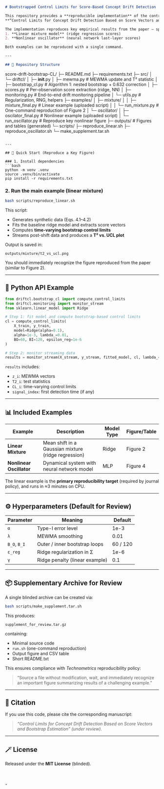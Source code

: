 ```markdown
# Bootstrapped Control Limits for Score-Based Concept Drift Detection

This repository provides a **reproducible implementation** of the control-limit calibration method proposed in the accompanying manuscript  
**“Control Limits for Concept Drift Detection Based on Score Vectors and Bootstrap Estimation” (blinded)**.

The implementation reproduces key empirical results from the paper — specifically, the **score-based MEWMA chart** with **nested bootstrap control limits** and **0.632-style correction** on two representative examples:
1. **Linear mixture model** (ridge regression scores)
2. **Nonlinear oscillator** (neural network last-layer scores)

Both examples can be reproduced with a single command.

---

## 🧱 Repository Structure

```

score-drift-bootstrap-CL/
├─ README.md
├─ requirements.txt
├─ src/
│  └─ driftcl/
│     ├─ **init**.py
│     ├─ mewma.py              # MEWMA update and T² statistic
│     ├─ bootstrap_cl.py       # Algorithm 1: nested bootstrap + 0.632 correction
│     ├─ scores.py             # Per-observation score extraction (ridge, NN)
│     ├─ monitoring.py         # End-to-end drift monitoring pipeline
│     └─ utils.py              # Regularization, RNG, helpers
├─ examples/
│  ├─ mixture/
│  │  ├─ mixture_final.py      # Linear example (uploaded script)
│  │  └─ run_mixture.py        # One-command reproduction of Figure 2
│  └─ oscillator/
│     ├─ oscilator_final.py    # Nonlinear example (uploaded script)
│     └─ run_oscillator.py     # Reproduce key nonlinear figure
├─ outputs/                    # Figures and tables (generated)
└─ scripts/
├─ reproduce_linear.sh
├─ reproduce_oscillator.sh
└─ make_supplement.tar.sh

````

---

## 🚀 Quick Start (Reproduce a Key Figure)

### 1. Install dependencies
```bash
python -m venv .venv
source .venv/bin/activate
pip install -r requirements.txt
````

### 2. Run the main example (linear mixture)

```bash
bash scripts/reproduce_linear.sh
```

This script:

* Generates synthetic data (Eqs. 4.1–4.2)
* Fits the baseline ridge model and extracts score vectors
* Computes **time-varying bootstrap control limits**
* Streams post-shift data and produces a **T² vs. UCL plot**

Output is saved in:

```
outputs/mixture/t2_vs_ucl.png
```

You should immediately recognize the figure reproduced from the paper (similar to Figure 2).

---

## 🧩 Python API Example

```python
from driftcl.bootstrap_cl import compute_control_limits
from driftcl.monitoring import monitor_stream
from sklearn.linear_model import Ridge

# Step 1: fit model and compute bootstrap-based control limits
cl = compute_control_limits(
    X_train, y_train,
    model=Ridge(alpha=0.1),
    alpha=1e-3, lambda_=0.01,
    BO=60, BI=120, epsilon_reg=1e-6
)

# Step 2: monitor streaming data
results = monitor_stream(X_stream, y_stream, fitted_model, cl, lambda_=0.01)
```

`results` includes:

* `z_i`: MEWMA vectors
* `T2_i`: test statistics
* `CL_i`: time-varying control limits
* `signal_index`: first detection time (if any)

---

## 📊 Included Examples

| Example                  | Description                                         | Model Type | Figure/Table |
| ------------------------ | --------------------------------------------------- | ---------- | ------------ |
| **Linear Mixture**       | Mean shift in a Gaussian mixture (ridge regression) | Ridge      | Figure 2     |
| **Nonlinear Oscillator** | Dynamical system with neural network model          | MLP        | Figure 4     |

The linear example is the **primary reproducibility target** (required by journal policy), and runs in ≈3 minutes on CPU.

---

## ⚙️ Hyperparameters (Default for Review)

| Parameter    | Meaning                        | Default  |
| ------------ | ------------------------------ | -------- |
| `α`          | Type-I error level             | 1e-3     |
| `λ`          | MEWMA smoothing                | 0.01     |
| `B_O`, `B_I` | Outer / inner bootstrap loops  | 60 / 120 |
| `ε_reg`      | Ridge regularization in Σ      | 1e-6     |
| `γ`          | Ridge penalty (linear example) | 0.1      |

---

## 📦 Supplementary Archive for Review

A single blinded archive can be created via:

```bash
bash scripts/make_supplement.tar.sh
```

This produces:

```
supplement_for_review.tar.gz
```

containing:

* Minimal source code
* `run.sh` (one-command reproduction)
* Output figure and CSV table
* Short README.txt

This ensures compliance with *Technometrics* reproducibility policy:

> “Source a file without modification, wait, and immediately recognize an important figure summarizing results of a challenging example.”

---

## 🧠 Citation

If you use this code, please cite the corresponding manuscript:

> *“Control Limits for Concept Drift Detection Based on Score Vectors and Bootstrap Estimation” (under review).*

---

## 🪄 License

Released under the **MIT License** (blinded).

```



"
